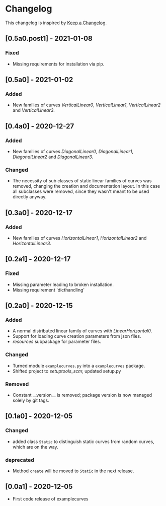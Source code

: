 # Changelog
This changelog is inspired by [Keep a Changelog](https://keepachangelog.com/en/1.0.0/).

## [0.5a0.post1] - 2021-01-08
### Fixed
- Missing requirements for installation via pip.

## [0.5a0] - 2021-01-02
### Added
- New families of curves *VerticalLinear0*, *VerticalLinear1*, *VerticalLinear2* and
  *VerticalLinear3*.

## [0.4a0] - 2020-12-27
### Added
- New families of curves *DiagonalLinear0*, *DiagonalLinear1*, *DiagonalLinear2* and
  *DiagonalLinear3*.

### Changed
- The necessity of sub classes of static linear families of curves was removed, changing
  the creation and documentation layout. In this case all subclasses were removed, since
  they wasn't meant to be used directly anyway.

## [0.3a0] - 2020-12-17
### Added
- New families of curves *HorizontalLinear1*, *HorizontalLinear2* and
 *HorizontalLinear3*.

## [0.2a1] - 2020-12-17
### Fixed
- Missing parameter leading to broken installation.
- Missing requirement 'dicthandling'

## [0.2a0] - 2020-12-15
### Added
- A normal distributed linear family of curves with *LinearHorizontal0*.
- Support for loading curve creation parameters from json files.
- *resources* subpackage for parameter files.

### Changed
- Turned module `examplecurves.py` into a `examplecurves` package.
- Shifted project to *setuptools_scm*; updated setup.py

### Removed
- Constant \_\_version\_\_ is removed; package version is now managed solely by git
  tags.

## [0.1a0] - 2020-12-05
### Changed
- added class `Static` to distinguish static curves from random curves, which
  are on the way.

### deprecated
- Method `create` will be moved to `Static` in the next release.

## [0.0a1] - 2020-12-05
- First code release of examplecurves